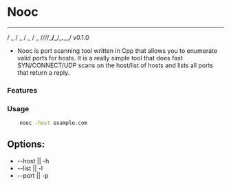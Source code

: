 # Nooc

   ___  ___  ___  ___
  / _ \/ _ \/ _ \/ _ 
 /_//_/\___/\___/_.__/  v0.1.0

- Nooc is port scanning tool written in Cpp that allows you to enumerate valid ports for hosts. It is a really simple tool that does fast SYN/CONNECT/UDP scans on the host/list of hosts and lists all ports that return a reply. 

### Features 
### Usage

```zsh
    nooc -host example.com
```

## Options:
+ --host || -h
+ --list || -l 
+ --port || -p
